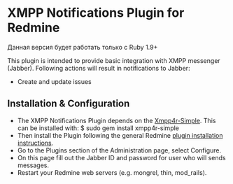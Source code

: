 # XMPP Notifications Plugin for Redmine

Данная версия будет работать только с Ruby 1.9+

This plugin is intended to provide basic integration with XMPP messenger (Jabber).
Following actions will result in notifications to Jabber:

- Create and update issues

## Installation & Configuration

- The XMPP Notifications Plugin depends on the [Xmpp4r-Simple](http://xmpp4r-simple.rubyforge.org/). This can be installed with:
    $ sudo gem install xmpp4r-simple
- Then install the Plugin following the general Redmine [plugin installation instructions](http://www.redmine.org/wiki/redmine/Plugins).
- Go to the Plugins section of the Administration page, select Configure.
- On this page fill out the Jabber ID and password for user who will sends messages.
- Restart your Redmine web servers (e.g. mongrel, thin, mod_rails).
